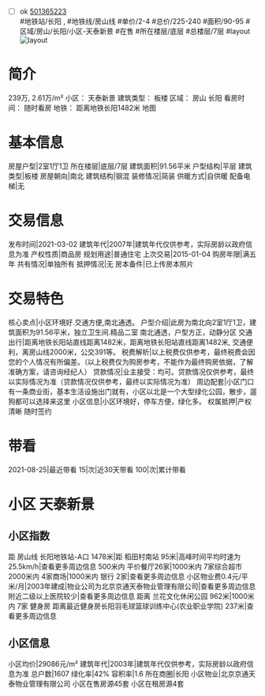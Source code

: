 - [ ] ok [501365223](https://bj.5i5j.com/ershoufang/501365223.html)  
 #地铁站/长阳 ,  #地铁线/房山线
#单价/2-4 #总价/225-240 #面积/90-95   #区域/房山/长阳/小区-天泰新景 #在售 #所在楼层/底层 #总楼层/7层 #layout 
![layout](http://image2a.5i5j.com/scm/HOUSE_CUSTOMER/1c0740e3916e4b5fb1c85af237205091.jpg_P5.jpg) 
# 简介 
 239万,  2.61万/m² 
小区： 天泰新景
建筑类型： 板楼
区域： 房山 长阳
看房时间： 随时看房
地铁： 距离地铁长阳1482米 地图
# 基本信息 
 房屋户型|2室1厅1卫
所在楼层|底层/7层
建筑面积|91.56平米
户型结构|平层
建筑类型|板楼
房屋朝向|南北
建筑结构|钢混
装修情况|简装
供暖方式|自供暖
配备电梯|无
# 交易信息 
 发布时间|2021-03-02
建筑年代|2007年|建筑年代仅供参考，实际房龄以政府信息为准
产权性质|商品房
规划用途|普通住宅
上次交易|2015-01-04
购房年限|满五年
共有情况|单独所有
抵押情况|无
房本备件|已上传房本照片
# 交易特色 
 核心卖点|小区环境好.交通方便,南北通透。
户型介绍|此房为南北向2室1厅1卫，建筑面积为91.56平米，独立卫生间.精品二室 南北通透，户型方正，动静分区
交通出行|距离地铁长阳站直线距离1482米，距离地铁长阳站直线距离1482米, 交通便利，离房山线2000米，公交391等。
税费解析|以上税费仅供参考，最终税费会因您的个人情况有所偏差。（以上税费仅为购房参考，不能作为最终购房依据，了解准确方案，请咨询经纪人）
贷款情况|业主接受：均可。贷款情况仅供参考，最终以实际情况为准（贷款情况仅供参考，最终以实际情况为准）
周边配套|小区门口有一条商业街，基本生活设施出门就有，小区以北是一个大型绿化公园，散步，遛狗都可以选择来这里
小区信息|小区环境好，停车方便，绿化多。
权属抵押|产权清晰 随时签约
# 带看 
 2021-08-25|最近带看	 15|次|近30天带看	 100|次|累计带看
# 小区 天泰新景
## 小区指数 
 距 房山线 长阳地铁站-A口 1478米|距 稻田村南站 95米|高峰时间平均时速为25.5km/h|查看更多周边信息
500米内 平价餐厅26家|1000米内 7家综合超市
2000米内 4家商场|1000米内 银行 2家|查看更多周边信息
小区物业费0.4元/平米/月|2003年建成|物业公司为北京京通天泰物业管理有限公司|查看更多周边信息
附近二级以上医院较少|查看更多周边信息
距离 兰花文化休闲公园 962米|1000米内 7家 健身房
距离最近健身房长阳羽毛球篮球训练中心(农业职业学院) 237米|查看更多周边信息
## 小区信息 
 小区均价|29086元/m²
建筑年代|2003年|建筑年代仅供参考，实际房龄以政府信息为准
总户数|1607
绿化率|42%
容积率|1.6
所在商圈|长阳
小区物业|北京京通天泰物业管理有限公司
小区在售房源45套
小区在租房源4套
